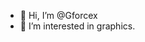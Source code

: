 - 👋 Hi, I’m @Gforcex
- 👀 I’m interested in graphics.

<!---
Gforcex/Gforcex is a ✨ special ✨ repository because its `README.md` (this file) appears on your GitHub profile.
You can click the Preview link to take a look at your changes.
--->
